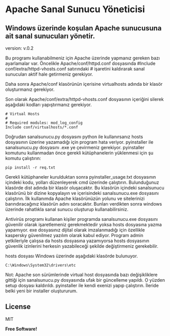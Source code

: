 # Apache Sanal Sunucu Yöneticisi
## Windows üzerinde koşulan Apache sunucusuna ait sanal sunucuları yönetir.

version: v.0.2

Bu programı kullanabilmeniz için Apache üzerinde yapmanız gereken bazı ayarlamalar var. Öncelikle Apache/conf/httpd.conf dosyasında #Include conf/extra/httpd-vhosts.conf satırındaki # işaretini kaldırarak sanal sunucuları aktif hale getirmeniz gerekiyor.

Daha sonra Apache/conf klasörünün içerisine virtualhosts adında bir klasör oluşturmanız gerekiyor.

Son olarak Apache/conf/extra/httpd-vhosts.conf dosyasının içeriğini silerek aşağıdaki kodları yapıştırmanız gerekiyor.

```
# Virtual Hosts
#
# Required modules: mod_log_config
Include conf/virtualhosts/*.conf
```

Doğrudan sanalsunucu.py dosyasını python ile kullanırsanız hosts dosyasının üzerine yazamadığı için program hata veriyor. pyinstaller ile sanalsunucu.py dosyasını .exe ye çevirmeniz gerekiyor. pyinstaller komutunu kullanmadan önce gerekli kütüphanelerin yüklenmesi için şu komutu çalıştırın:
```
pip install -r req.txt
```
Gerekli kütüphaneler kurulduktan sonra pyinstaller_usage.txt dosyasının içindeki kodu, yolları düzenleyerek cmd üzerinde çalıştırın. Bulunduğunuz klasörde dist adında bir klasör oluşacaktır. Bu klasörün içindeki sanalsunucu klasörünü bir dizine kopyalayın ve içerisindeki sanalsunucu.exe dosyasını çalıştırın. İlk kullanımda Apache klasörünüzün yolunu ve sitelerinizi barındıracağınız klasörün adını soracaktır. Bunları verdikten sonra windows üzerinde rahatlıkla sanal sunucu oluşturup kullanabilirsiniz.

Antivirüs programı kullanan kişiler programda sanalsunucu.exe dosyasını güvenilir olarak işaretlemeniz gerekmektedir yoksa hosts dosyasına yazma yapamıyor. exe dosyasınız dijital olarak imzalanmadığı için özellikle kaspersky güvenilmez yazılım olarak kabul ediyor. Program admin yetkileriyle çalışsa da hosts dosyasına yazamıyorsa hosts dosyasının güvenlik izinlerini herkesin yazabileceği şekilde değiştirmeniz gerekebilir.

hosts dosyası Windows üzerinde aşağıdaki klasörde bulunuyor.

```
C:\Windows\System32\drivers\etc
```

Not: Apache son sürümlerinde virtual host dosyasında bazı değişikliklere gittiği için sanalsunucu.py dosyasında ufak bir güncelleme yapıldı. O yüzden setup dosyası kaldırıldı. pyinstaller ile kendi exenizi yapıp çalıştırın. İleride belki yeni bir installer oluştururum.

## License
MIT

**Free Software!**